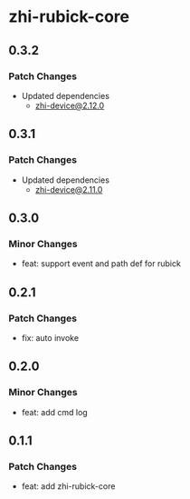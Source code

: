 # zhi-rubick-core

## 0.3.2

### Patch Changes

- Updated dependencies
  - zhi-device@2.12.0

## 0.3.1

### Patch Changes

- Updated dependencies
  - zhi-device@2.11.0

## 0.3.0

### Minor Changes

- feat: support event and path def for rubick

## 0.2.1

### Patch Changes

- fix: auto invoke

## 0.2.0

### Minor Changes

- feat: add cmd log

## 0.1.1

### Patch Changes

- feat: add zhi-rubick-core
